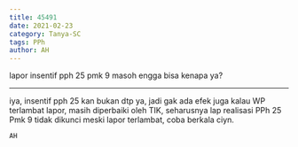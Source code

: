 ```yaml
---
title: 45491
date: 2021-02-23
category: Tanya-SC
tags: PPh
author: AH
---
```


lapor insentif pph 25 pmk 9 masoh engga bisa kenapa ya?

---

iya, insentif pph 25 kan bukan dtp ya, jadi gak ada efek juga kalau WP terlambat lapor, masih diperbaiki oleh TIK, seharusnya lap realisasi PPh 25 Pmk 9 tidak dikunci meski lapor terlambat, coba berkala ciyn.

`AH`
